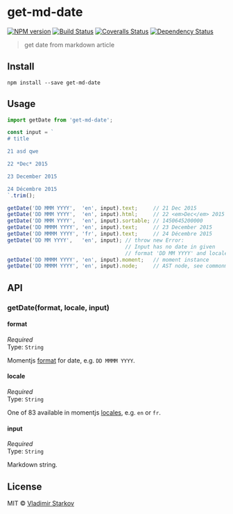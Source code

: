 # get-md-date

[![NPM version][npm-image]][npm-url]
[![Build Status][travis-image]][travis-url]
[![Coveralls Status][coveralls-image]][coveralls-url]
[![Dependency Status][depstat-image]][depstat-url]

> get date from markdown article

## Install

    npm install --save get-md-date

## Usage

```js
import getDate from 'get-md-date';

const input = `
# title

21 asd qwe

22 *Dec* 2015

23 December 2015

24 Décembre 2015
`.trim();

getDate('DD MMM YYYY',  'en', input).text;     // 21 Dec 2015
getDate('DD MMM YYYY',  'en', input).html;     // 22 <em>Dec</em> 2015
getDate('DD MMM YYYY',  'en', input).sortable; // 1450645200000
getDate('DD MMMM YYYY', 'en', input).text;     // 23 December 2015
getDate('DD MMMM YYYY', 'fr', input).text;     // 24 Décembre 2015
getDate('DD MM YYYY',   'en', input); // throw new Error:
                                      // Input has no date in given
                                      // format 'DD MM YYYY' and locale 'en'
getDate('DD MMMM YYYY', 'en', input).moment;   // moment instance
getDate('DD MMMM YYYY', 'en', input).node;     // AST node, see commonmark API
```

## API

### getDate(format, locale, input)

#### format

*Required*  
Type: `String`

Momentjs [format][format] for date, e.g. `DD MMMM YYYY`.

[format]: http://momentjs.com/docs/#/displaying/format/

#### locale

*Required*  
Type: `String`

One of 83 available in momentjs [locales][i18n], e.g. `en` or `fr`.

[i18n]: http://momentjs.com/docs/#/i18n/

#### input

*Required*  
Type: `String`

Markdown string.

## License

MIT © [Vladimir Starkov](https://iamstarkov.com)

[npm-url]: https://npmjs.org/package/get-md-date
[npm-image]: https://img.shields.io/npm/v/get-md-date.svg?style=flat-square

[travis-url]: https://travis-ci.org/iamstarkov/get-md-date
[travis-image]: https://img.shields.io/travis/iamstarkov/get-md-date.svg?style=flat-square

[coveralls-url]: https://coveralls.io/r/iamstarkov/get-md-date
[coveralls-image]: https://img.shields.io/coveralls/iamstarkov/get-md-date.svg?style=flat-square

[depstat-url]: https://david-dm.org/iamstarkov/get-md-date
[depstat-image]: https://david-dm.org/iamstarkov/get-md-date.svg?style=flat-square

